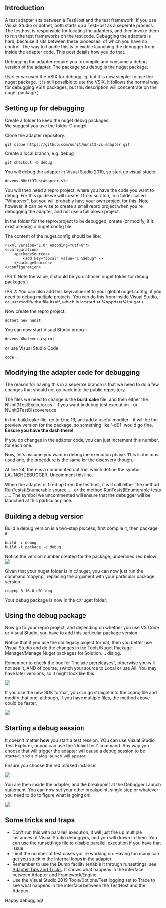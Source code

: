 <!-- # Debugging the NUnit3TestAdapter -->

## Introduction

A test adapter sits between a TestHost and the test framework.  If you use Visual Studio or dotnet, both starts up a TestHost as a seperate process.  The testhost is responsible for locating the adapters, and then invoke them to run the test frameworks on the test code.  Debugging the adapters is hard, because it sits between these processes, of which you have no control.  The way to handle this is to enable launching the debugger from inside the adapter code.  This post details how you do that.

Debugging the adapter require you to compile and consume a debug version of the adapter.  The package you debug is the nuget package. 

(Earlier we used the VSIX for debugging, but it is now simpler to use the nuget package.  It is still possible to use the VSIX, it follows the normal way for debugging VSIX packages, but this description will concentrate on the nuget package.)



## Setting up for debugging

Create a folder to keep the nuget debug packages.  
We suggest you use the folder C:\nuget



Clone the adapter repository:
```
git clone https://github.com/nunit/nunit3-vs-adapter.git
```

Create a local branch,  e.g. debug

```
git checkout -b debug
```

You will debug the adapter in Visual Studio 2019, so start up visual studio:

```
devenv NUnit3TestAdapter.sln
```

You will then need a repro project, where you have the code you want to debug.  For this guide we will create it from scratch, in a folder called "Whatever", but you will probably have your own project for this.  Note however, it can be wise to create a small repro project when you're debugging the adapter, and not use a full blown project.

In the folder for the repro/project to be debugged, create (or modify, if it exist already) a nuget.config file.

The content of the nuget.config should be like:
```
<?xml version="1.0" encoding="utf-8"?>
<configuration>    
    <packageSources>    
        <add key="local" value="c:\debug" />
    </packageSources>
</configuration>
```
(PS 1: Note the value, it should be your chosen nuget folder for debug packages.)

(PS 2: You can also add this key/value set to your global nuget.config, if you need to debug multiple projects. You can do this from inside Visual Studio, or just modify the file itself, which is located at %appdata%\nuget )

Now create the repro project:
```
dotnet new nunit
```

You can now start Visual Studio proper :
```
devenv Whatever.csproj
```
or use Visual Studio Code

```
code .
```

## Modifying the adapter code for debugging

The reason for having this in a seperate branch is that we need to do a few changes that should not go back into the public repository.  

The files we need to change is the **build.cake** file, and then either the NUnit3TestExecutor.cs - if you want to debug test execution - or NUnit3TestDiscoverer.cs

In the build.cake file, go to Line 16, and add a useful modifer - it will be the preview version for the package, so something like '-d01' would go fine.  
**Ensure you have the dash there!**

If you do changes in the adapter code, you can just increment this number, for each one.

Now, let's assume you want to debug the execution phase.  This is the most used one, the procedure is the same for the discovery though.

At line 24, there is a commented out line, which define the symbol LAUNCHDEBUGGER.
Uncomment this line.

When the adapter is fired up from the testhost, it will call either the method RunTests(IEnumerable<string> source.....  or the method RunTests(IEnumerable<TestCase> tests .....
The symbol we uncommented will ensure that the debugger will be launched at this particular place.

## Building a debug version

Build a debug version is a two-step process, first compile it, then package it.

```
build -c debug
build -t package -c debug
```
Notice the version number created for the package, underlined red below:
![](images/packageAdapter.jpg)

Given that your nuget folder is in c:\nuget, you can now just run the command 'copynp', replacing the argument with your particular package version.

```
copynp 3.16.0-d01-dbg
```

Your debug package is now in the c:\nuget folder.

## Using the debug package

Now go to your repro project, and depending on whether you use VS Code or Visual Studio, you have to add this particular package version.  

Notice that if you use the old legacy project format, then you better use Visual Studio and do the changes in the Tools/Nuget Package Manager/Manage Nuget packages for Solution.... dialog.

Remember to check the box for "Include prereleases", otherwise you will not see it, AND of course, switch your source to Local or use All.  You may have later versions, so it might look like this:

![](images/UpdatePackage.jpg)

If you use the new SDK format, you can go straight into the csproj file and modify that one, although, if you have multiple files, the method above could be faster.

![](images/csproj.jpg)

## Starting a debug session

It doesn't matter **how** you start a test session.  YOu can use Visual Studio Test Explorer, or you can use the 'dotnet test' command.  Any way you choose that will trigger the adapter will cause a debug session to be started, and a dialog launch will appear:

Ensure you choose the red marked instance!

![](images/debuglaunch.jpg)

You are then inside the adapter, and the breakpoint at the Debugger.Launch  statement. You can now set your other breakpoint, single step or whatever you need to do to figure what is going on!.

![](images/Debugcode.jpg)





## Some tricks and traps

* Don't run this with parallell execution, it will just fire up multiple instances of Visual Studio debuggers, and you will drown in them.  You can use the runsettings file to disable parallell execution if you have that issue.
* Limit the number of test cases you're working on. Having too many can get you stuck in the internal loops in the adapter. 
* Remember to use the Dump facility (enable it through runsettings, see [Adapter Tips and Tricks](https://github.com/nunit/docs/wiki/Tips-And-Tricks). It shows what happens in the interface between Adapter and Framework/Engine.
* Use the Visual Studio 2019  Tools/Options/Test logging set to Trace to see what happens in the interface between the TestHost and the Adapter.


Happy debugging!